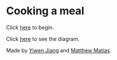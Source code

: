 # Cooking a meal
Click [here](https://yiwenj7888.github.io/cyoa-project/index.html) to begin.

Click [here](https://docs.google.com/drawings/d/1_6T6eZK7tGcxGMh48i9LAWctstqL3mS-UJ7Kp59yrzc/edit) to see the diagram.

Made by [Yiwen Jiang](https://github.com/yiwenj7888) and [Matthew Matias](https://github.com/matthewm0856).
